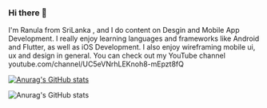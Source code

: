 ### Hi there 👋

I'm Ranula from SriLanka , and I do content on Desgin and Mobile App Development. I really enjoy learning languages and frameworks like Android and Flutter, as well as iOS Development. I also enjoy wireframing mobile ui, ux and design in general. You can check out my YouTube channel youtube.com/channel/UC5eVNrhLEKnoh8-mEpzt8fQ

[![Anurag's GitHub stats](https://github-readme-stats.vercel.app/api?username=RanulaRanatunga)](https://github.com/anuraghazra/github-readme-stats)

![Anurag's GitHub stats](https://github-readme-stats.vercel.app/api?username=RanulaRanatunga&show_icons=true)
